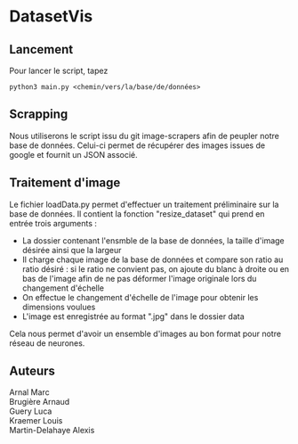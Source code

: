 # DatasetVis

## Lancement

Pour lancer le script, tapez 
```
python3 main.py <chemin/vers/la/base/de/données>
```

## Scrapping

Nous utiliserons le script issu du git image-scrapers afin de peupler notre 
base de données. Celui-ci permet de récupérer des images issues de google et
fournit un JSON associé.

## Traitement d'image

Le fichier loadData.py permet d'effectuer un traitement préliminaire sur la base de données. Il contient la fonction "resize_dataset" qui prend en entrée trois arguments :
- La dossier contenant l'ensmble de la base de données, la taille d'image désirée ainsi que la largeur
- Il charge chaque image de la base de données et compare son ratio au ratio désiré : si le ratio ne convient pas, on ajoute du blanc à droite ou en bas de l'image afin de ne pas déformer l'image originale lors du changement d'échelle
- On effectue le changement d'échelle de l'image pour obtenir les dimensions voulues
- L'image est enregistrée au format ".jpg" dans le dossier data

Cela nous permet d'avoir un ensemble d'images au bon format pour notre réseau de neurones.

## Auteurs

Arnal Marc  
Brugière Arnaud  
Guery Luca  
Kraemer Louis  
Martin-Delahaye Alexis
